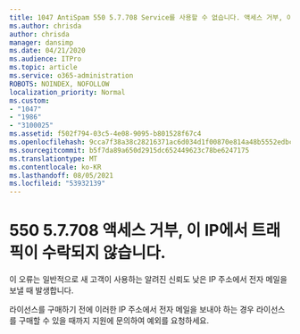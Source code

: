 ```yaml
---
title: 1047 AntiSpam 550 5.7.708 Service를 사용할 수 없습니다. 액세스 거부, 이 IP에서 트래픽이 수락되지 않습니다.
ms.author: chrisda
author: chrisda
manager: dansimp
ms.date: 04/21/2020
ms.audience: ITPro
ms.topic: article
ms.service: o365-administration
ROBOTS: NOINDEX, NOFOLLOW
localization_priority: Normal
ms.custom:
- "1047"
- "1986"
- "3100025"
ms.assetid: f502f794-03c5-4e08-9095-b801528f67c4
ms.openlocfilehash: 9cca7f38a38c28216371ac6d034d1f00870e814a48b5552edbc58f4faf871ac6
ms.sourcegitcommit: b5f7da89a650d2915dc652449623c78be6247175
ms.translationtype: MT
ms.contentlocale: ko-KR
ms.lasthandoff: 08/05/2021
ms.locfileid: "53932139"
---
```

# <a name="550-57708-access-denied-traffic-not-accepted-from-this-ip"></a>550 5.7.708 액세스 거부, 이 IP에서 트래픽이 수락되지 않습니다.

이 오류는 일반적으로 새 고객이 사용하는 알려진 신뢰도 낮은 IP 주소에서 전자 메일을 보낼 때 발생합니다.

라이선스를 구매하기 전에 이러한 IP 주소에서 전자 메일을 보내야 하는 경우 라이선스를 구매할 수 있을 때까지 지원에 문의하여 예외를 요청하세요.
